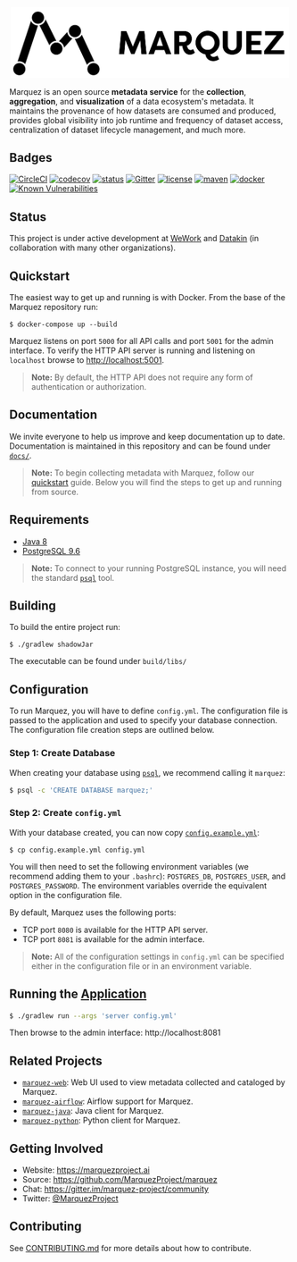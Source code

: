 <p align="center">
  <img src="https://github.com/MarquezProject/marquez/blob/master/docs/assets/images/marquez-logo.png" width="500px" />
</p>

Marquez is an open source **metadata service** for the **collection**, **aggregation**, and **visualization** of a data ecosystem's metadata. It maintains the provenance of how datasets are consumed and produced, provides global visibility into job runtime and frequency of dataset access, centralization of dataset lifecycle management, and much more.

## Badges

[![CircleCI](https://circleci.com/gh/MarquezProject/marquez/tree/master.svg?style=shield)](https://circleci.com/gh/MarquezProject/marquez/tree/master)
[![codecov](https://codecov.io/gh/MarquezProject/marquez/branch/master/graph/badge.svg)](https://codecov.io/gh/MarquezProject/marquez/branch/master)
[![status](https://img.shields.io/badge/status-WIP-yellow.svg)](#status)
[![Gitter](https://badges.gitter.im/Join%20Chat.svg)](https://gitter.im/marquez-project/community)
[![license](https://img.shields.io/badge/license-Apache_2.0-blue.svg)](https://raw.githubusercontent.com/MarquezProject/marquez/master/LICENSE)
[![maven](https://img.shields.io/maven-central/v/io.github.marquezproject/marquez.svg)](https://search.maven.org/search?q=g:io.github.marquezproject)
[![docker](https://img.shields.io/badge/docker-hub-blue.svg?style=flat)](https://hub.docker.com/r/marquezproject/marquez)
[![Known Vulnerabilities](https://snyk.io/test/github/MarquezProject/marquez/badge.svg)](https://snyk.io/test/github/MarquezProject/marquez)

## Status

This project is under active development at [WeWork](https://www.wework.com) and [Datakin](https://twitter.com/DatakinHQ) (in collaboration with many other organizations).

## Quickstart

The easiest way to get up and running is with Docker. From the base of the Marquez repository run:

```
$ docker-compose up --build
```

Marquez listens on port `5000` for all API calls and port `5001` for the admin interface. To verify the HTTP API server is running and listening on `localhost` browse to [http://localhost:5001](http://localhost:5001).

> **Note:** By default, the HTTP API does not require any form of authentication or authorization.

## Documentation

We invite everyone to help us improve and keep documentation up to date. Documentation is maintained in this repository and can be found under [`docs/`](https://github.com/MarquezProject/marquez/tree/master/docs).

> **Note:** To begin collecting metadata with Marquez, follow our [quickstart](https://marquezproject.github.io/marquez/quickstart.html) guide. Below you will find the steps to get up and running from source.

## Requirements

* [Java 8](https://openjdk.java.net/install)
* [PostgreSQL 9.6](https://www.postgresql.org/download)

> **Note:** To connect to your running PostgreSQL instance, you will need the standard [`psql`](https://www.postgresql.org/docs/9.6/app-psql.html) tool.

## Building

To build the entire project run:

```
$ ./gradlew shadowJar
```
The executable can be found under `build/libs/`

## Configuration

To run Marquez, you will have to define `config.yml`. The configuration file is passed to the application and used to specify your database connection. The configuration file creation steps are outlined below.

### Step 1: Create Database

When creating your database using [`psql`](https://www.postgresql.org/docs/9.6/app-psql.html), we recommend calling it `marquez`:

```bash
$ psql -c 'CREATE DATABASE marquez;'
```

### Step 2: Create `config.yml`

With your database created, you can now copy [`config.example.yml`](https://github.com/MarquezProject/marquez/blob/master/config.example.yml):

```
$ cp config.example.yml config.yml
```

You will then need to set the following environment variables (we recommend adding them to your `.bashrc`): `POSTGRES_DB`, `POSTGRES_USER`, and `POSTGRES_PASSWORD`. The environment variables override the equivalent option in the configuration file. 

By default, Marquez uses the following ports:

* TCP port `8080` is available for the HTTP API server.
* TCP port `8081` is available for the admin interface.

> **Note:** All of the configuration settings in `config.yml` can be specified either in the configuration file or in an environment variable.

## Running the [Application](https://github.com/MarquezProject/marquez/blob/master/src/main/java/marquez/MarquezApp.java)

```bash
$ ./gradlew run --args 'server config.yml'
```

Then browse to the admin interface: http://localhost:8081

## Related Projects

* [`marquez-web`](https://github.com/MarquezProject/marquez-web): Web UI used to view metadata collected and cataloged by Marquez.
* [`marquez-airflow`](https://github.com/MarquezProject/marquez-airflow): Airflow support for Marquez.
* [`marquez-java`](https://github.com/MarquezProject/marquez-java): Java client for Marquez.
* [`marquez-python`](https://github.com/MarquezProject/marquez-python): Python client for Marquez.

## Getting Involved

* Website: https://marquezproject.ai
* Source: https://github.com/MarquezProject/marquez
* Chat: https://gitter.im/marquez-project/community
* Twitter: [@MarquezProject](https://twitter.com/MarquezProject)

## Contributing

See [CONTRIBUTING.md](https://github.com/MarquezProject/marquez/blob/master/CONTRIBUTING.md) for more details about how to contribute.
